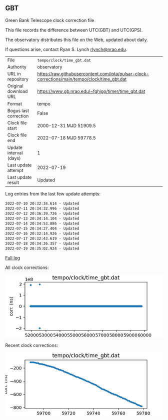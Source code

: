 
## GBT

Green Bank Telescope clock correction file

This file records the difference between UTC(GBT) and UTC(GPS).

The observatory distributes this file on the Web, updated about daily.

If questions arise, contact Ryan S. Lynch <rlynch@nrao.edu>.

|     |     |
|:--- |:--- |
| File | `tempo/clock/time_gbt.dat` |
| Authority | observatory |
| URL in repository | <https://raw.githubusercontent.com/ipta/pulsar-clock-corrections/main/tempo/clock/time_gbt.dat> |
| Original download URL | <https://www.gb.nrao.edu/~fghigo/timer/time_gbt.dat> |
| Format | tempo |
| Bogus last correction | False |
| Clock file start | 2000-12-31 MJD 51909.5 |
| Clock file end | 2022-07-18 MJD 59778.5 |
| Update interval (days) | 1 |
| Last update attempt | 2022-07-19 |
| Last update result | Updated |

Log entries from the last few update attempts:
```
2022-07-10 20:32:34.614 - Updated
2022-07-11 20:34:32.996 - Updated
2022-07-12 20:36:39.726 - Updated
2022-07-13 20:34:14.104 - Updated
2022-07-14 20:34:53.886 - Updated
2022-07-15 20:34:27.404 - Updated
2022-07-16 20:32:14.926 - Updated
2022-07-17 20:32:43.619 - Updated
2022-07-18 20:34:26.357 - Updated
2022-07-19 20:35:02.924 - Updated
```
[Full log](https://raw.githubusercontent.com/ipta/pulsar-clock-corrections/main/log/tempo/clock/time_gbt.dat.log)


All clock corrections:

![plot of all clock corrections](time_gbt.dat.png "All corrections")

Recent clock corrections:

![plot of recent clock corrections](time_gbt.dat.short.png "Recent corrections")

